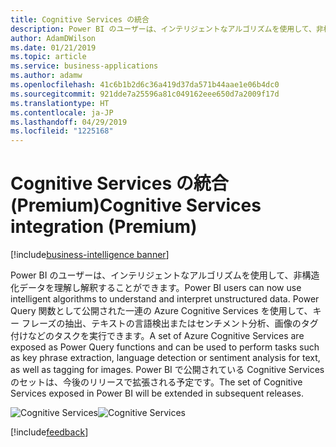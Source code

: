 ```yaml
---
title: Cognitive Services の統合
description: Power BI のユーザーは、インテリジェントなアルゴリズムを使用して、非構造化データを理解し解釈することができます。
author: AdamDWilson
ms.date: 01/21/2019
ms.topic: article
ms.service: business-applications
ms.author: adamw
ms.openlocfilehash: 41c6b1b2d6c36a419d37da571b44aae1e06b4dc0
ms.sourcegitcommit: 921dde7a25596a81c049162eee650d7a2009f17d
ms.translationtype: HT
ms.contentlocale: ja-JP
ms.lasthandoff: 04/29/2019
ms.locfileid: "1225168"
---
```

# <a name="cognitive-services-integration-premium"></a><span data-ttu-id="d8ff8-103">Cognitive Services の統合 (Premium)</span><span class="sxs-lookup"><span data-stu-id="d8ff8-103">Cognitive Services integration (Premium)</span></span>

[!include[business-intelligence banner](../../../includes/business-intelligence.md)]

<span data-ttu-id="d8ff8-104">Power BI のユーザーは、インテリジェントなアルゴリズムを使用して、非構造化データを理解し解釈することができます。</span><span class="sxs-lookup"><span data-stu-id="d8ff8-104">Power BI users can now use intelligent algorithms to understand and interpret unstructured data.</span></span> <span data-ttu-id="d8ff8-105">Power Query 関数として公開された一連の Azure Cognitive Services を使用して、キー フレーズの抽出、テキストの言語検出またはセンチメント分析、画像のタグ付けなどのタスクを実行できます。</span><span class="sxs-lookup"><span data-stu-id="d8ff8-105">A set of Azure Cognitive Services are exposed as Power Query functions and can be used to perform tasks such as key phrase extraction, language detection or sentiment analysis for text, as well as tagging for images.</span></span> <span data-ttu-id="d8ff8-106">Power BI で公開されている Cognitive Services のセットは、今後のリリースで拡張される予定です。</span><span class="sxs-lookup"><span data-stu-id="d8ff8-106">The set of Cognitive Services exposed in Power BI will be extended in subsequent releases.</span></span>

<span data-ttu-id="d8ff8-107">![Cognitive Services](media/Cognitive-services-premium.PNG "Cognitive Services の使用")</span><span class="sxs-lookup"><span data-stu-id="d8ff8-107">![Cognitive Services](media/Cognitive-services-premium.PNG "Using Cognitive Services")</span></span>
<!-- picture -->

[!include[feedback](../../includes/service-feedback.md)]